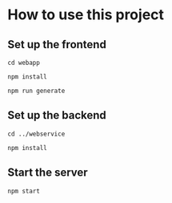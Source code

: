 # How to use this project

## Set up the frontend

`cd webapp`

`npm install`

`npm run generate`

## Set up the backend

`cd ../webservice`

`npm install`

## Start the server

`npm start`